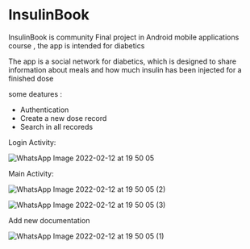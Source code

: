 # InsulinBook

InsulinBook is community 
Final project in Android mobile applications course , the app is intended for diabetics

The app is a social network for diabetics,
which is designed to share information about meals and how much insulin has been injected for a finished dose


some deatures : 

* Authentication
* Create a new dose record
* Search in all recoreds


Login Activity:

![WhatsApp Image 2022-02-12 at 19 50 05](https://user-images.githubusercontent.com/45131527/153723330-f6a20dfd-8fdf-4324-be17-24fae371c4a4.jpeg)

Main Activity:

![WhatsApp Image 2022-02-12 at 19 50 05 (2)](https://user-images.githubusercontent.com/45131527/153723482-f816603e-18d3-4085-89c7-64c7b86fd927.jpeg)


![WhatsApp Image 2022-02-12 at 19 50 05 (3)](https://user-images.githubusercontent.com/45131527/153723368-864f4cb6-ce07-4225-9740-8ac78ed6dff1.jpeg)


Add new documentation

![WhatsApp Image 2022-02-12 at 19 50 05 (1)](https://user-images.githubusercontent.com/45131527/153723333-25655b23-22cb-4ad4-8e73-0bb5ef2d6e1d.jpeg)


